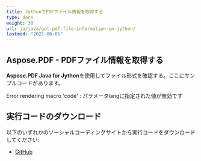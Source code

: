 ```yaml
---
title: JythonでPDFファイル情報を取得する
type: docs
weight: 30
url: ja/java/get-pdf-file-information-in-jython/
lastmod: "2021-06-05"
---
```


## Aspose.PDF - PDFファイル情報を取得する

**Aspose.PDF Java for Jython**を使用してファイル形式を確認する。ここにサンプルコードがあります。

Error rendering macro 'code' : パラメータlangに指定された値が無効です

## 実行コードのダウンロード

以下のいずれかのソーシャルコーディングサイトから実行コードをダウンロードしてください:

- [GitHub](https://github.com/aspose-pdf/Aspose.PDF-for-Java/releases)